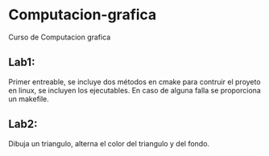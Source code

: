 # Computacion-grafica
Curso de Computacion grafica

## Lab1:
Primer entreable, se incluye dos métodos en cmake para contruir el proyeto en linux, se incluyen los ejecutables. En caso de alguna falla se proporciona un makefile. 

## Lab2:
Dibuja un triangulo, alterna el color del triangulo y del fondo.
